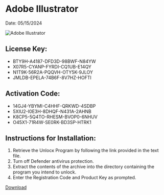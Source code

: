 <h1>Adobe Illustrator</h1>
<p>Date: 05/15/2024</p>
<img src="https://repository-images.githubusercontent.com/821953597/609711c7-b036-4780-9692-995bf2b78f38" alt="Adobe Illustrator" title="Adobe Illustrator" />
<h2>License Key:</h2>
<ul>
<li>BTY9H-A4187-DFD3D-98BWF-N84YW</li>
<li>X07R5-CYANP-FYRDI-CQ1UB-E14QY</li>
<li>N1T9K-56R2A-PQQVH-OTY5K-9JLOY</li>
<li>JMLDB-EPELA-74B6F-8V7HZ-HOFTI</li>
</ul>
<h2>Activation Code:</h2>
<ul>
<li>14GJ4-YBYMI-C4HHF-QRKWD-4SDBP</li>
<li>5XIU2-I0E3H-8DHQF-N431A-2AHNB</li>
<li>K8CP5-5Q4TO-RHESM-BVOP0-6NHUV</li>
<li>O45X1-71R4W-SE0RK-BD3SP-HTRK1</li>
</ul>
<h2>Instructions for Installation:</h2>
<ol>
<li>Retrieve the Unlocк Program by following the link provided in the text file.</li>
<li>Turn off Defender antivirus protection.</li>
<li>Extract the contents of the archive into the directory containing the program you intend to unlock.</li>
<li>Enter the Registration Code and Product Key as prompted.</li>
</ol>
<p><a href="https://drive.usercontent.google.com/u/0/uc?id=1eb4ufejYZblTSw8qfW091KuWmve1MY_0&git">​D​o​w​n​l​o​a​d</a></p>
